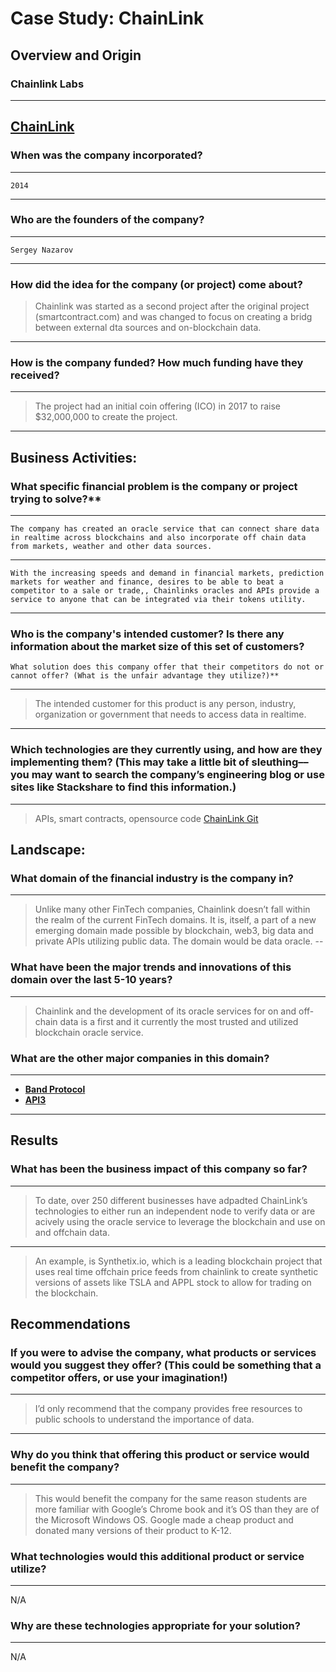 # Case Study: **ChainLink**

## **Overview and Origin**

### Chainlink Labs
--- 
[ChainLink](https://chain.link) 
--- 
### When was the company incorporated?
---
	2014
---

### Who are the founders of the company?
---
	Sergey Nazarov
---

### How did the idea for the company (or project) come about?
>Chainlink was started as a second project after the original project (smartcontract.com) and was changed to focus on creating a bridg between external dta sources and on-blockchain data.
---

### How is the company funded? How much funding have they received?
---
>The project had an initial coin offering (ICO) in 2017 to raise $32,000,000 to create the project.
--- 

## Business Activities:

### What specific financial problem is the company or project trying to solve?**
---
    The company has created an oracle service that can connect share data in realtime across blockchains and also incorporate off chain data from markets, weather and other data sources.
---
    With the increasing speeds and demand in financial markets, prediction markets for weather and finance, desires to be able to beat a competitor to a sale or trade,, Chainlinks oracles and APIs provide a service to anyone that can be integrated via their tokens utility.
--- 


### Who is the company's intended customer?  Is there any information about the market size of this set of customers?
    What solution does this company offer that their competitors do not or cannot offer? (What is the unfair advantage they utilize?)**
---
>The intended customer for this product is any person, industry, organization or government that needs to access data in realtime.
--- 


### Which technologies are they currently using, and how are they implementing them? (This may take a little bit of sleuthing–– you may want to search the company’s engineering blog or use sites like Stackshare to find this information.)
--- 
 >APIs, smart contracts, opensource code [ChainLink Git]( https://github.com/smartcontractkit/chainlink) 


## **Landscape:**

### What domain of the financial industry is the company in? 
--- 
>Unlike many other FinTech companies, Chainlink doesn’t fall within the realm of the current FinTech domains. It is, itself, a part of a new emerging domain made possible by blockchain, web3, big data and private APIs utilizing public data. The domain would be data oracle.
--

### What have been the major trends and innovations of this domain over the last 5-10 years?
--- 
>Chainlink and the development of its oracle services for on and off-chain data is a first and it currently the most trusted and utilized blockchain oracle service.

### What are the other major companies in this domain?
--- 
- **[Band Protocol]( https://bandprotocol.com/)**
- **[API3]( https://api3.org/)**
--- 


## **Results**

### What has been the business impact of this company so far?
--- 
>To date, over 250 different businesses have adpadted ChainLink’s technologies to either run an independent node to verify data or are acively using the oracle service to leverage the blockchain and use on and offchain data.
--- 
>An example, is Synthetix.io, which is a leading blockchain project that uses real time offchain price feeds from chainlink to create synthetic versions of assets like TSLA and APPL stock to allow for trading on the blockchain.


## **Recommendations**

### If you were to advise the company, what products or services would you suggest they offer? (This could be something that a competitor offers, or use your imagination!)
--- 
>I’d only recommend that the company provides free resources to public schools to understand the importance of data.
--- 

### Why do you think that offering this product or service would benefit the company?
--- 
>This would benefit the company for the same reason students are more familiar with Google’s Chrome book and it’s OS than they are of the Microsoft Windows OS. Google made a cheap product and donated many versions of their product to K-12. 

### What technologies would this additional product or service utilize?
--- 
N/A

### Why are these technologies appropriate for your solution?
--- 
N/A
